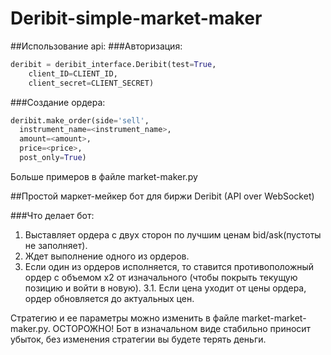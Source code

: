 # Deribit-simple-market-maker
##Использование api:
###Авторизация:
```python
deribit = deribit_interface.Deribit(test=True, 
	client_ID=CLIENT_ID,
 	client_secret=CLIENT_SECRET)
```
###Создание ордера:
```python
deribit.make_order(side='sell',
  instrument_name=<instrument_name>,
  amount=<amount>,
  price=<price>,
  post_only=True)
```
Больше примеров в файле market-maker.py 
                        
##Простой маркет-мейкер бот для биржи Deribit (API over WebSocket)

###Что делает бот:
1. Выставляет ордера с двух сторон по лучшим ценам bid/ask(пустоты не заполняет).
2. Ждет выполнение одного из ордеров.
3. Если один из ордеров исполняется, то ставится противоположный ордер с объемом x2 от изначального (чтобы покрыть текущую позицию и войти в новую).
3.1. Если цена уходит от цены ордера, ордер обновляется до актуальных цен.

Стратегию и ее параметры можно изменить в файле market-market-maker.py.
ОСТОРОЖНО! Бот в изначальном виде стабильно приносит убыток, без изменения стратегии вы будете терять деньги.

